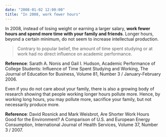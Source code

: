```yaml
---
date: "2008-01-02 12:00:00"
title: "In 2008, work fewer hours"
---
```




In 2008, instead of losing weight or earning a larger salary, __work fewer hours and spend more time with your family and friends__. Longer hours, beyond a certain minimum, do not seem to increase intellectual production.

> Contrary to popular belief, the amount of time spent studying or at work had no direct influence on academic performance.

__Reference__: Sarath A. Nonis and Gail I. Hudson, Academic Performance of College Students: Influence of Time Spent Studying and Working, The Journal of Education for Business, Volume 81, Number 3 / January-February 2006.

Even if you do not care about your family, there is also a growing body of research showing that people working longer hours pollute more. Hence, by working long hours, you may pollute more, sacrifice your family, but not necessarily produce more.

__Reference__: David Rosnick and Mark Weisbrot, Are Shorter Work Hours Good for the Environment? A Comparison of U.S. and European Energy Consumption, International Journal of Health Services, Volume 37, Number 3 / 2007.

